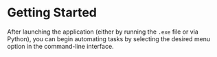 # Getting Started

After launching the application (either by running the `.exe` file or via Python), you can begin automating tasks by selecting the desired menu option in the command-line interface.
